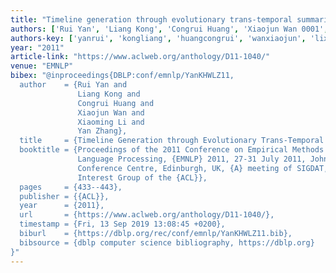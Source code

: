```yaml
---
title: "Timeline generation through evolutionary trans-temporal summarization"
authors: ['Rui Yan', 'Liang Kong', 'Congrui Huang', 'Xiaojun Wan 0001', 'Xiaoming Li', 'Yan Zhang 0004']
authors-key: ['yanrui', 'kongliang', 'huangcongrui', 'wanxiaojun', 'lixiaoming', 'zhangyan']
year: "2011"
article-link: "https://www.aclweb.org/anthology/D11-1040/"
venue: "EMNLP"
bibex: "@inproceedings{DBLP:conf/emnlp/YanKHWLZ11,
  author    = {Rui Yan and
               Liang Kong and
               Congrui Huang and
               Xiaojun Wan and
               Xiaoming Li and
               Yan Zhang},
  title     = {Timeline Generation through Evolutionary Trans-Temporal Summarization},
  booktitle = {Proceedings of the 2011 Conference on Empirical Methods in Natural
               Language Processing, {EMNLP} 2011, 27-31 July 2011, John McIntyre
               Conference Centre, Edinburgh, UK, {A} meeting of SIGDAT, a Special
               Interest Group of the {ACL}},
  pages     = {433--443},
  publisher = {{ACL}},
  year      = {2011},
  url       = {https://www.aclweb.org/anthology/D11-1040/},
  timestamp = {Fri, 13 Sep 2019 13:08:45 +0200},
  biburl    = {https://dblp.org/rec/conf/emnlp/YanKHWLZ11.bib},
  bibsource = {dblp computer science bibliography, https://dblp.org}
}"
---
```

